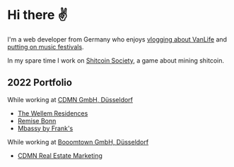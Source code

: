 # Hi there ✌️

I'm a web developer from Germany who enjoys [vlogging about VanLife](https://youtube.com/@stefanbuhrmester) and [putting on music festivals](https://twitch.tv/opendjbooth).

In my spare time I work on [Shitcoin Society](https://www.shitcoinsociety.com), a game about mining shitcoin.

## 2022 Portfolio

While working at [CDMN GmbH, Düsseldorf](https://cdmn.netlify.app)

- [The Wellem Residences](https://www.thewellemresidences.com)
- [Remise Bonn](https://www.remise-bonn.de)
- [Mbassy by Frank's](https://www.mbassybyfranks.com)

While working at [Booomtown GmbH, Düsseldorf](https://www.booomtown.de)

- [CDMN Real Estate Marketing](https://cdmn.netlify.app)
